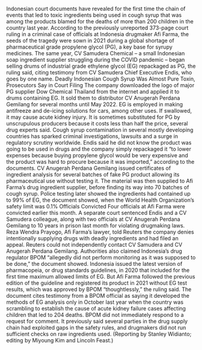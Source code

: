 Indonesian court documents have revealed for the first time the chain of events that led to toxic ingredients being used in cough syrup that was among the products blamed for the deaths of more than 200 children in the country last year.
According to the previously unreported 373-page court ruling in a criminal case of officials at Indonesia drugmaker Afi Farma, the seeds of the tragedy were sown in 2021 during a global shortage of pharmaceutical grade propylene glycol (PG), a key base for syrupy medicines.
The same year, CV Samudera Chemical – a small Indonesian soap ingredient supplier struggling during the COVID pandemic – began selling drums of industrial grade ethylene glycol (EG) repackaged as PG, the ruling said, citing testimony from CV Samudera Chief Executive Endis, who goes by one name.
Deadly Indonesian Cough Syrup Was Almost Pure Toxin, Prosecutors Say in Court Filing
The company downloaded the logo of major PG supplier Dow Chemical Thailand from the internet and applied it to drums containing EG. It sold them to distributor CV Anugerah Perdana Gemilang for several months until May 2022.
EG is employed in making antifreeze and de-icing solutions for cars, among other uses. If swallowed, it may cause acute kidney injury. It is sometimes substituted for PG by unscrupulous producers because it costs less than half the price, several drug experts said.
Cough syrup contamination in several mostly developing countries has sparked criminal investigations, lawsuits and a surge in regulatory scrutiny worldwide.
Endis said he did not know the product was going to be used in drugs and the company simply repackaged it “to lower expenses because buying propylene glycol would be very expensive and the product was hard to procure because it was imported,” according to the documents.
CV Anugerah Perdana Gemilang issued certificates of ingredient analysis for several batches of fake PG product allowing its pharmaceutical use without testing it.
The material was then supplied to Afi Farma’s drug ingredient supplier, before finding its way into 70 batches of cough syrup. Police testing later showed the ingredients had contained up to 99% of EG, the document showed, when the World Health Organization’s safety limit was 0.1%
Officials Convicted
Four officials at Afi Farma were convicted earlier this month. A separate court sentenced Endis and a CV Samudera colleague, along with two officials at CV Anugerah Perdana Gemilang to 10 years in prison last month for violating drugmaking laws.
Reza Wendra Prayogo, Afi Farma’s lawyer, told Reuters the company denies intentionally supplying drugs with deadly ingredients and had filed an appeal.
Reuters could not independently contact CV Samudera and CV Anugerah Perdana Gemilang.
Authorities also claimed Indonesia’s drug regulator BPOM “allegedly did not perform monitoring as it was supposed to be done,” the document showed.
Indonesia issued the latest version of pharmacopeia, or drug standards guidelines, in 2020 that included for the first time maximum allowed limits of EG.
But Afi Farma followed the previous edition of the guideline and registered its product in 2021 without EG test results, which was approved by BPOM “thoughtlessly,” the ruling said.
The document cites testimony from a BPOM official as saying it developed the methods of EG analysis only in October last year when the country was scrambling to establish the cause of acute kidney failure cases affecting children that led to 204 deaths.
BPOM did not immediately respond to a request for comment.
It previously said several parties in the drug supply chain had exploited gaps in the safety rules, and drugmakers did not run sufficient checks on raw ingredients used.
(Reporting by Stanley Widianto; editing by Miyoung Kim and Lincoln Feast.)